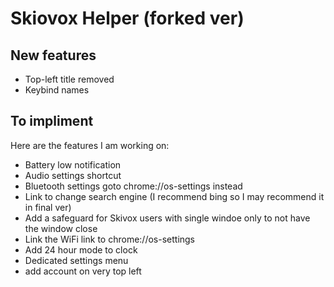 # Skiovox Helper (forked ver)

## New features
- Top-left title removed
- Keybind names
## To impliment
Here are the features I am working on:
- Battery low notification
- Audio settings shortcut
- Bluetooth settings goto chrome://os-settings instead
- Link to change search engine (I recommend bing so I may recommend it in final ver)
- Add a safeguard for Skivox users with single windoe only to not have the window close
- Link the WiFi link to chrome://os-settings
- Add 24 hour mode to clock
- Dedicated settings menu
- add account on very top left
